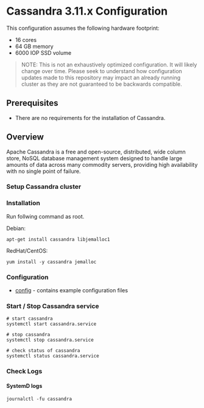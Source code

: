 Cassandra 3.11.x Configuration 
==============================

This configuration assumes the following hardware footprint:

- 16 cores
- 64 GB memory
- 6000 IOP SSD volume

> NOTE:
> This is not an exhaustively optimized configuration. It will likely change over time. Please seek to understand how 
> configuration updates made to this repository may impact an already running cluster as they are not guaranteed to be 
> backwards compatible.

## Prerequisites

- There are no requirements for the installation of Cassandra. 

## Overview

Apache Cassandra is a free and open-source, distributed, wide column store, NoSQL database management system designed to handle large amounts of data across many commodity servers, providing high availability with no single point of failure. 

### Setup Cassandra cluster

### Installation

Run follwing command as root. 

Debian:
```
apt-get install cassandra libjemalloc1
```

RedHat/CentOS:
```
yum install -y cassandra jemalloc
```

### Configuration

- [config](config) - contains example configuration files

### Start / Stop Cassandra service

```
# start cassandra
systemctl start cassandra.service

# stop cassandra
systemctl stop cassandra.service

# check status of cassandra
systemctl status cassandra.service
```

### Check Logs

#### SystemD logs

```
journalctl -fu cassandra
```
